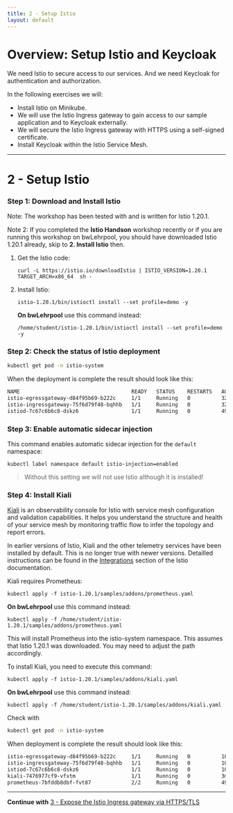 ```yaml
---
title: 2 - Setup Istio
layout: default
---
```


# Overview: Setup Istio and Keycloak

We need Istio to secure access to our services. And we need Keycloak for authentication and authorization. 

In the following exercises we will:

* Install Istio on Minikube.
* We will use the Istio Ingress gateway to gain access to our sample application and to Keycloak externally.
* We will secure the Istio Ingress gateway with HTTPS using a self-signed certificate.
* Install Keycloak within the Istio Service Mesh.

---

# 2 - Setup Istio

### Step 1: Download and Install Istio

Note: The workshop has been tested with and is written for Istio 1.20.1. 

Note 2: If you completed the **Istio Handson** workshop recently or if you are running this workshop on bwLehrpool, you should have downloaded Istio 1.20.1 already, skip to **2. Install Istio** then.  

1. Get the Istio code:

	```
	curl -L https://istio.io/downloadIstio | ISTIO_VERSION=1.20.1 TARGET_ARCH=x86_64  sh -
	```

2. Install Istio:

    ```
	istio-1.20.1/bin/istioctl install --set profile=demo -y
    ```

	**On bwLehrpool** use this command instead:

	```
	/home/student/istio-1.20.1/bin/istioctl install --set profile=demo -y
	```


### Step 2: Check the status of Istio deployment

```sh
kubectl get pod -n istio-system
```

When the deployment is complete the result should look like this:

```sh
NAME                                    READY   STATUS    RESTARTS   AGE
istio-egressgateway-d84f95b69-b222c     1/1     Running   0          32s
istio-ingressgateway-75f6d79f48-bqhhb   1/1     Running   0          32s
istiod-7c67c6b6c8-dskz6                 1/1     Running   0          49s
```

### Step 3: Enable automatic sidecar injection

This command enables automatic sidecar injection for the `default` namespace:

```
kubectl label namespace default istio-injection=enabled	
```

> Without this setting we will not use Istio although it is installed! 


### Step 4: Install Kiali

[Kiali](https://kiali.io/) is an observability console for Istio with service mesh configuration and validation capabilities. It helps you understand the structure and health of your service mesh by monitoring traffic flow to infer the topology and report errors. 

In earlier versions of Istio, Kiali and the other telemetry services have been installed by default. This is no longer true with newer versions. Detailled instructions can be found in the [Integrations](https://istio.io/latest/docs/ops/integrations/) section of the Istio documentation.

Kiali requires Prometheus:

```
kubectl apply -f istio-1.20.1/samples/addons/prometheus.yaml
```

**On bwLehrpool** use this command instead:

```
kubectl apply -f /home/student/istio-1.20.1/samples/addons/prometheus.yaml
```

This will install Prometheus into the istio-system namespace.
This assumes that Istio 1.20.1 was downloaded. You may need to adjust the path accordingly.

To install Kiali, you need to execute this command:

```
kubectl apply -f istio-1.20.1/samples/addons/kiali.yaml
```

**On bwLehrpool** use this command instead:

```
kubectl apply -f /home/student/istio-1.20.1/samples/addons/kiali.yaml
```

Check with 

```sh
kubectl get pod -n istio-system
```

When deployment is complete the result should look like this:

```sh
istio-egressgateway-d84f95b69-b222c     1/1     Running   0          10m
istio-ingressgateway-75f6d79f48-bqhhb   1/1     Running   0          10m
istiod-7c67c6b6c8-dskz6                 1/1     Running   0          10m
kiali-7476977cf9-vfxtm                  1/1     Running   0          3m28s
prometheus-7bfddb8dbf-fvt87             2/2     Running   0          49s
```

---

**Continue with** [3 - Expose the Istio Ingress gateway via HTTPS/TLS](./SETUP_ISTIO_INGRESS.md)
